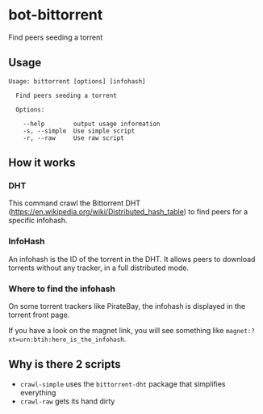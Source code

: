 # bot-bittorrent

Find peers seeding a torrent

## Usage

```
Usage: bittorrent [options] [infohash]

  Find peers seeding a torrent

  Options:

    --help        output usage information
    -s, --simple  Use simple script
    -r, --raw     Use raw script
```

## How it works

### DHT

This command crawl the Bittorrent DHT (https://en.wikipedia.org/wiki/Distributed_hash_table) to find peers for a specific infohash.

### InfoHash

An infohash is the ID of the torrent in the DHT. It allows peers to download torrents without any tracker, in a full distributed mode.

### Where to find the infohash

On some torrent trackers like PirateBay, the infohash is displayed in the torrent front page.

If you have a look on the magnet link, you will see something like `magnet:?xt=urn:btih:here_is_the_infohash`.

## Why is there 2 scripts

* `crawl-simple` uses the `bittorrent-dht` package that simplifies everything
* `crawl-raw` gets its hand dirty
